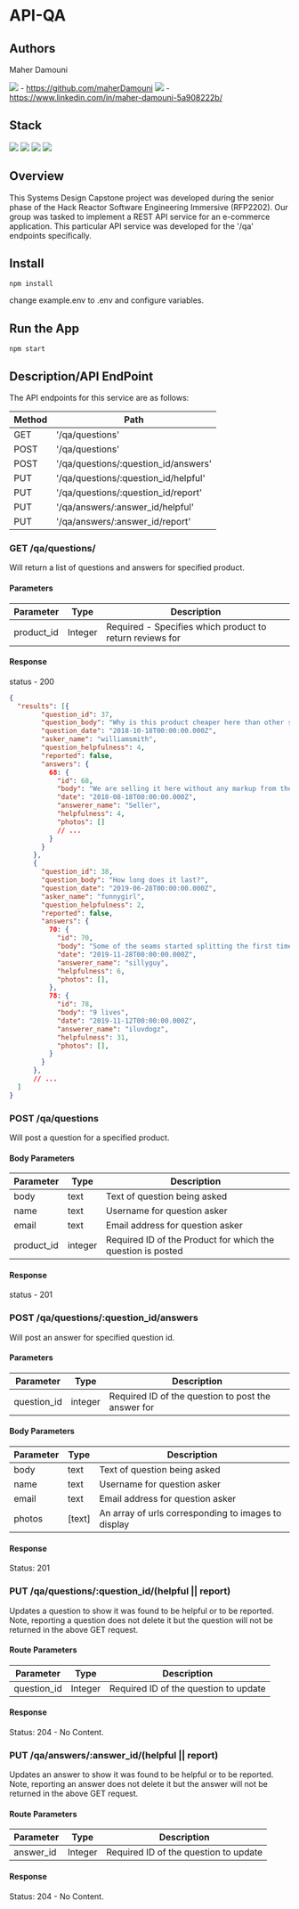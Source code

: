 # API-QA

## Authors
Maher Damouni

<img src="https://img.shields.io/badge/github-%23121011.svg?style=for-the-badge&logo=github&logoColor=white"/> - https://github.com/maherDamouni
<img src="https://img.shields.io/badge/LinkedIn-0077B5?style=for-the-badge&logo=linkedin&logoColor=white"/> - https://www.linkedin.com/in/maher-damouni-5a908222b/



## Stack
<img src="https://img.shields.io/badge/Express%20js-000000?style=for-the-badge&logo=express&logoColor=white"/> <img src="https://img.shields.io/badge/node.js-6DA55F?style=for-the-badge&logo=node.js&logoColor=white"/> <img src="https://img.shields.io/badge/PostgreSQL-316192?style=for-the-badge&logo=postgresql&logoColor=white" /> <img src="https://img.shields.io/badge/Amazon_AWS-FF9900?style=for-the-badge&logo=amazonaws&logoColor=white"/>

## Overview

This Systems Design Capstone project was developed during the senior phase of the Hack Reactor Software Engineering Immersive (RFP2202). Our group was tasked to implement a REST API service for an e-commerce application. This particular API service was developed for the '/qa' endpoints specifically.


## Install

```
npm install
```
change example.env to .env and configure variables.

## Run the App

```
npm start
```

## Description/API EndPoint

The API endpoints for this service are as follows:

| Method | Path    |
|--------|---------|
| GET    | '/qa/questions'  |
| POST   | '/qa/questions'  |
| POST   | '/qa/questions/:question_id/answers'  |
| PUT    | '/qa/questions/:question_id/helpful'  |
| PUT    | '/qa/questions/:question_id/report'  |
| PUT    | '/qa/answers/:answer_id/helpful'  |
| PUT    | '/qa/answers/:answer_id/report'  |

### GET /qa/questions/
Will return a list of questions and answers for specified product.

#### Parameters
| Parameter | Type    | Description                                                |
|-----------|---------|------------------------------------------------------------|
| product_id| Integer | Required - Specifies which product to return reviews for   |

#### Response
status - 200
```json
{
  "results": [{
        "question_id": 37,
        "question_body": "Why is this product cheaper here than other sites?",
        "question_date": "2018-10-18T00:00:00.000Z",
        "asker_name": "williamsmith",
        "question_helpfulness": 4,
        "reported": false,
        "answers": {
          68: {
            "id": 68,
            "body": "We are selling it here without any markup from the middleman!",
            "date": "2018-08-18T00:00:00.000Z",
            "answerer_name": "Seller",
            "helpfulness": 4,
            "photos": []
            // ...
          }
        }
      },
      {
        "question_id": 38,
        "question_body": "How long does it last?",
        "question_date": "2019-06-28T00:00:00.000Z",
        "asker_name": "funnygirl",
        "question_helpfulness": 2,
        "reported": false,
        "answers": {
          70: {
            "id": 70,
            "body": "Some of the seams started splitting the first time I wore it!",
            "date": "2019-11-28T00:00:00.000Z",
            "answerer_name": "sillyguy",
            "helpfulness": 6,
            "photos": [],
          },
          78: {
            "id": 78,
            "body": "9 lives",
            "date": "2019-11-12T00:00:00.000Z",
            "answerer_name": "iluvdogz",
            "helpfulness": 31,
            "photos": [],
          }
        }
      },
      // ...
  ]
}
```


### POST /qa/questions
Will post a question for a specified product.

#### Body Parameters
| Parameter | Type    | Description                                                  |
|-----------|---------|--------------------------------------------------------------|
| body	    | text    |	Text of question being asked                                 |
| name	    | text	  | Username for question asker                                  |
| email	    | text	  | Email address for question asker                             |
| product_id|	integer	| Required ID of the Product for which the question is posted  |

#### Response
status - 201


### POST /qa/questions/:question_id/answers
Will post an answer for specified question id.

#### Parameters

| Parameter       | Type    | Description                                                |
|-----------------|---------|------------------------------------------------------------|
|question_id	    | integer |	Required ID of the question to post the answer for         |

#### Body Parameters

| Parameter       | Type    | Description                                                |
|-----------------|---------|------------------------------------------------------------|
| body	          | text	  | Text of question being asked                               |
| name	          | text	  | Username for question asker                                |
| email           |	text	  | Email address for question asker                           |
| photos	        | [text]	| An array of urls corresponding to images to display        |

#### Response
Status: 201


### PUT /qa/questions/:question_id/(helpful || report)
Updates a question to show it was found to be helpful or to be reported. Note, reporting a question does not delete it but the question will not be returned in the above GET request.

#### Route Parameters

| Parameter   | Type    | Description                           |
|-------------|---------|---------------------------------------|
| question_id | Integer | Required ID of the question to update |

#### Response
Status: 204 - No Content.


### PUT /qa/answers/:answer_id/(helpful || report)
Updates an answer to show it was found to be helpful or to be reported. Note, reporting an answer does not delete it but the answer will not be returned in the above GET request.

#### Route Parameters

| Parameter   | Type    | Description                           |
|-------------|---------|---------------------------------------|
| answer_id   | Integer | Required ID of the question to update |

#### Response
Status: 204 - No Content.
